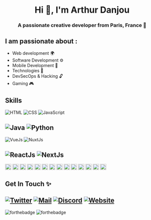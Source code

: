 <h1 align="center">Hi 👋, I'm Arthur Danjou</h1>
<h3 align="center">A passionate creative developer from Paris, France 🎨</h3>

## I am passionate about :
- Web development 🌍
- Software Development ⚙
- Mobile Development 📱
- Technologies 🧪
- DevSecOps & Hacking 🔓
- Gaming 🎮

## Skills
![HTML](https://img.shields.io/badge/HTML-F16529?style=for-the-badge) ![CSS](https://img.shields.io/badge/CSS-2965f1?style=for-the-badge) ![JavaScript](https://img.shields.io/badge/JavaScript-F0DB4F?style=for-the-badge)

![Java](https://img.shields.io/badge/Java-007396?style=for-the-badge)
![Python](https://img.shields.io/badge/Python-4B8BBE?style=for-the-badge)
---
![VueJs](https://img.shields.io/badge/VueJs-42b883?style=for-the-badge)
![NuxtJs](https://img.shields.io/badge/NuxtJs-41b883?style=for-the-badge)

![ReactJs](https://img.shields.io/badge/ReactJs-61DBFB?style=for-the-badge)
![NextJs](https://img.shields.io/badge/NextJs-black?style=for-the-badge)
---
<p align="left"><img src="https://konpa.github.io/devicon/devicon.git/icons/vuejs/vuejs-original-wordmark.svg" alt="vuejs" width="20" height="20"/> <img src="https://konpa.github.io/devicon/devicon.git/icons/react/react-original-wordmark.svg" alt="react" width="20" height="20"/> <img src="https://konpa.github.io/devicon/devicon.git/icons/css3/css3-original-wordmark.svg" alt="css3" width="20" height="20"/> <img src="https://konpa.github.io/devicon/devicon.git/icons/docker/docker-original-wordmark.svg" alt="docker" width="20" height="20"/> <img src="https://konpa.github.io/devicon/devicon.git/icons/html5/html5-original-wordmark.svg" alt="html5" width="20" height="20"/> <img src="https://konpa.github.io/devicon/devicon.git/icons/java/java-original-wordmark.svg" alt="java" width="20" height="20"/> <img src="https://konpa.github.io/devicon/devicon.git/icons/javascript/javascript-original.svg" alt="javascript" width="20" height="20"/> <img src="https://konpa.github.io/devicon/devicon.git/icons/typescript/typescript-original.svg" alt="typescript" width="20" height="20"/> <img src="https://konpa.github.io/devicon/devicon.git/icons/mongodb/mongodb-original-wordmark.svg" alt="mongodb" width="20" height="20"/> <img src="https://konpa.github.io/devicon/devicon.git/icons/mysql/mysql-original-wordmark.svg" alt="mysql" width="20" height="20"/> <img src="https://konpa.github.io/devicon/devicon.git/icons/redis/redis-original-wordmark.svg" alt="redis" width="20" height="20"/> <img src="https://konpa.github.io/devicon/devicon.git/icons/sass/sass-original.svg" alt="sass" width="20" height="20"/> <img src="https://konpa.github.io/devicon/devicon.git/icons/nodejs/nodejs-original-wordmark.svg" alt="nodejs" width="20" height="20"/> <img src="https://konpa.github.io/devicon/devicon.git/icons/python/python-original-wordmark.svg" alt="python" width="20" height="20"/></p><p align="center">

## Get In Touch ✨

[![Twitter](https://img.shields.io/badge/Twitter-1DA1F2?style=for-the-badge)](https://twitter.com/ArthurDanj)
[![Mail](https://img.shields.io/badge/Mail-EA4335?style=for-the-badge)](mailto:contact@arthurdanjou.fr)
[![Discord](https://img.shields.io/badge/Discord-738ADB?style=for-the-badge)](https://discord.com/invite/Y49t58b)
[![Website](https://img.shields.io/badge/Website-fcba03?style=for-the-badge)](https://arthurdanjou.fr)
---
![forthebadge](https://forthebadge.com/images/badges/built-by-developers.svg)
![forthebadge](https://forthebadge.com/images/badges/built-with-love.svg)
